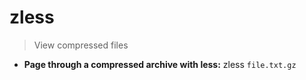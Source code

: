 # zless
> View compressed files
- **Page through a compressed archive with less:**
zless `file.txt.gz`
